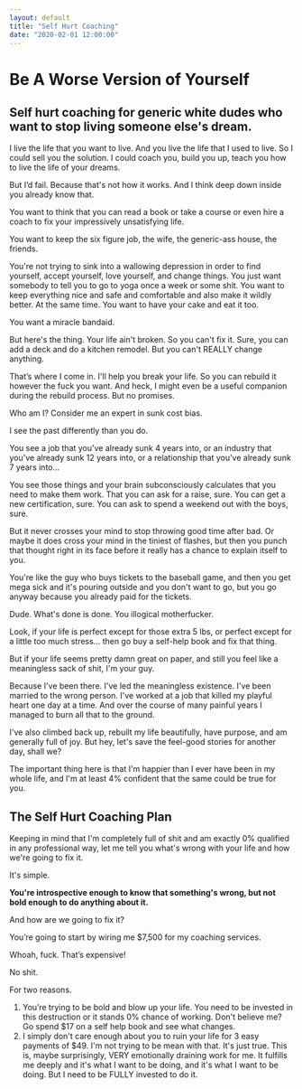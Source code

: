 ```yaml
---
layout: default
title: "Self Hurt Coaching"
date: "2020-02-01 12:00:00"
---
```


# Be A Worse Version of Yourself
## Self hurt coaching for generic white dudes who want to stop living someone else's dream.

I live the life that you want to live. And you live the life that I used to live. So I could sell you the solution. I could coach you, build you up, teach you how to live the life of your dreams.

But I’d fail. Because that's not how it works. And I think deep down inside you already know that.

You want to think that you can read a book or take a course or even hire a coach to fix your impressively unsatisfying life.

You want to keep the six figure job, the wife, the generic-ass house, the friends.

You're not trying to sink into a wallowing depression in order to  find yourself, accept yourself, love yourself, and change things. You just want somebody to tell you to go to yoga once a week or some shit. You want to keep everything nice and safe and comfortable and also make it wildly better. At the same time. You want to have your cake and eat it too.

You want a miracle bandaid.

But here's the thing. Your life ain't broken. So you can't fix it. Sure, you can add a deck and do a kitchen remodel. But you can't REALLY change anything.

That’s where I come in. I'll help you break your life. So you can rebuild it however the fuck you want. And heck, I might even be a useful companion during the rebuild process. But no promises.

Who am I? Consider me an expert in sunk cost bias.

I see the past differently than you do.

You see a job that you've already sunk 4 years into, or an industry that you've already sunk 12 years into, or a relationship that you've already sunk 7 years into...

You see those things and your brain subconsciously calculates that you need to make them work. That you can ask for a raise, sure. You can get a new certification, sure. You can ask to spend a weekend out with the boys, sure.

But it never crosses your mind to stop throwing good time after bad. Or maybe it does cross your mind in the tiniest of flashes, but then you punch that thought right in its face before it really has a chance to explain itself to you.

You're like the guy who buys tickets to the baseball game, and then you get mega sick and it's pouring outside and you don't want to go, but you go anyway because you already paid for the tickets. 

Dude. What's done is done. You illogical motherfucker.

Look, if your life is perfect except for those extra 5 lbs, or perfect except for a little too much stress... then go buy a self-help book and fix that thing.

But if your life seems pretty damn great on paper, and still you feel like a meaningless sack of shit, I'm your guy.

Because I've been there. I've led the meaningless existence. I've been married to the wrong person. I've worked at a job that killed my playful heart one day at a time. And over the course of many painful years I managed to burn all that to the ground.

I've also climbed back up, rebuilt my life beautifully, have purpose, and am generally full of joy. But hey, let's save the feel-good stories for another day, shall we?

The important thing here is that I'm happier than I ever have been in my whole life, and I'm at least 4% confident that the same could be true for you.

## The Self Hurt Coaching Plan

Keeping in mind that I'm completely full of shit and am exactly 0% qualified in any professional way, let me tell you what's wrong with your life and how we're going to fix it.

It's simple.

**You're introspective enough to know that something's wrong, but not bold enough to do anything about it.**

And how are we going to fix it? 

You’re going to start by wiring me $7,500 for my coaching services.

Whoah, fuck. That’s expensive!

No shit.

For two reasons.

1. You’re trying to be bold and blow up your life. You need to be invested in this destruction or it stands 0% chance of working. Don't believe me? Go spend $17 on a self help book and see what changes.
2. I simply don't care enough about you to ruin your life for 3 easy payments of $49. I'm not trying to be mean with that. It's just true. This is, maybe surprisingly, VERY emotionally draining work for me. It fulfills me deeply and it's what I want to be doing, and it's what I want to be doing. But I need to be FULLY invested to do it.


